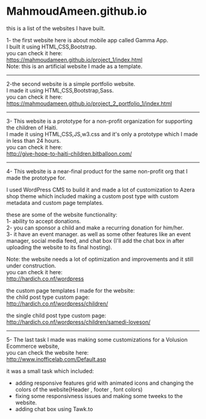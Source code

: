 # MahmoudAmeen.github.io
this is a list of the websites I have built.

1- the first website here is about mobile app called Gamma App.<br>
I built it using HTML,CSS,Bootstrap.<br>
you can check it here: 
https://mahmoudameen.github.io/project_1/index.html <br>
Note: this is an artificial website I made as a template.

-----------------------------------------------------------------------------

2-the second website is a simple portfolio website.<br>
I made it using HTML,CSS,Bootstrap,Sass.<br>
you can check it here: <br>
https://mahmoudameen.github.io/project_2_portfolio_1/index.html<br>


-----------------------------------------------------------------------------

3- This website is a prototype for a non-profit organization for supporting the children of Haiti.<br>
I made it using HTML,CSS,JS,w3.css and it's only a prototype which I made in less than 24 hours. <br>
you can check it here:<br>
http://give-hope-to-haiti-children.bitballoon.com/<br>

-----------------------------------------------------------------------------

4- This website is a near-final product for the same non-profit org that I made the prototype for. <br>

I used WordPress CMS to build it and made a lot of customization to Azera shop theme which included making a custom post type
with custom metadata and custom page templates. <br>

these are some of the website functionality: <br>
1- ability to accept donations.<br>
2- you can sponsor a child and make a recurring donation for him/her.<br>
3- it have an event manager.
as well as some other features like an event manager, social media feed, and chat box (I'll add the chat box in after uploading the
website to its final hosting).<br>

Note: the website needs a lot of optimization and improvements and it still under construction.<br>
you can check it here: <br>
http://hardich.co.nf/wordpress <br>

the custom page templates I made for the website:  <br>
the child post type custom page: <br>
http://hardich.co.nf/wordpress/children/ <br>

the single child post type custom page: <br>
http://hardich.co.nf/wordpress/children/samedi-loveson/ <br>



-----------------------------------------------------------------------------

5- The last task I made was making some customizations for a Volusion Ecommerce website, <br>
you can check the website here: <br>
http://www.inofficelab.com/Default.asp <br>

it was a small task which included: <br>
- adding responsive features grid with animated icons and changing the colors of the website(Header , footer , font colors) <br>
- fixing some responsivness issues and making some tweeks to the website. <br>
- adding chat box using Tawk.to <br>
